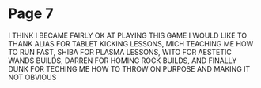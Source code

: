 # Page 7

I THINK I BECAME FAIRLY OK AT PLAYING THIS GAME I WOULD LIKE TO THANK ALIAS FOR TABLET KICKING LESSONS, MICH TEACHING ME HOW TO RUN FAST, SHIBA FOR PLASMA LESSONS, WITO FOR AESTETIC WANDS BUILDS, DARREN FOR HOMING ROCK BUILDS, AND FINALLY DUNK FOR TECHING ME HOW TO THROW ON PURPOSE AND MAKING IT NOT OBVIOUS

